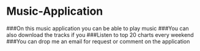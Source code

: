 # Music-Application


###On this music application  you can be able to play music 
###You can also download the tracks if you 
###Listen to top 20 charts every weekend
###You can drop me an email for request or comment on the application
